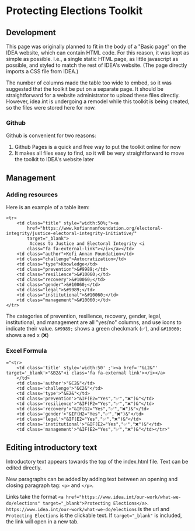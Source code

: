 # Protecting Elections Toolkit

## Development

This page was originally planned to fit in the body of a "Basic page" on the IDEA website, which can contain HTML code. For this reason, it was kept as simple as possible. I.e., a single static HTML page, as little javascript as possible, and styled to match the rest of IDEA's website. (The page directly imports a CSS file from IDEA.)

The number of columns made the table too wide to embed, so it was suggested that the toolkit be put on a separate page. It should be straightforward for a website administrator to upload these files directly. However, idea.int is undergoing a remodel while this toolkit is being created, so the files were stored here for now.

### Github

Github is convenient for two reasons:

1. Github Pages is a quick and free way to put the toolkit online for now
2. It makes all files easy to find, so it will be very straightforward to move the toolkit to IDEA's website later

## Management

### Adding resources

Here is an example of a table item:

    <tr>
        <td class="title" style="width:50%;"><a
            href="https://www.kofiannanfoundation.org/electoral-integrity/justice-electoral-integrity-initiative/"
            target="_blank">
             Access to Justice and Electoral Integrity <i
            class="fa fa-external-link"></i></a></td>
        <td class="author">Kofi Annan Foundation</td>
        <td class="challenge">Autocratization</td>
        <td class="type">Knowledge</td>
        <td class="prevention">&#9989;</td>
        <td class="resilience">&#10060;</td>
        <td class="recovery">&#10060;</td>
        <td class="gender">&#10060;</td>
        <td class="legal">&#9989;</td>
        <td class="institutional">&#10060;</td>
        <td class="management">&#10060;</td>
    </tr>

The categories of prevention, resilience, recovery, gender, legal, institutional, and management are all "yes/no" columns, and use icons to indicate their value. `&#9989;` shows a green checkmark (&#9989;), and `&#10060;` shows a red x (&#10060;)

### Excel Formula

    ="<tr>
        <td class='title' style='width:50' ;'><a href='"&L2&"' target='_blank'>"&B2&"<i class='fa fa-external link'></i></a>
        </td>
        <td class='author'>"&C2&"</td>
        <td class='challenge'>"&C2&"</td>
        <td class='type'>"&E2&"</td>
        <td class='prevention'>"&IF(E2="Yes","✅","❌")&"</td>
        <td class='resilience'>"&IF(F2="Yes","✅","❌")&"</td>
        <td class='recovery'>"&IF(G2="Yes","✅","❌")&"</td>
        <td class='gender'>"&IF(H2="Yes","✅","❌")&"</td>
        <td class='legal'>"&IF(E2="Yes","✅","❌")&"</td>
        <td class='institutional'>"&IF(E2="Yes","✅","❌")&"</td>
        <td class='management'>"&IF(E2="Yes","✅","❌")&"</td></tr>"

## Editing introductory text

Introductory text appears towards the top of the index.html file. Text can be edited directly.

New paragraphs can be added by adding text between an opening and closing paragraph tag: `<p>` and `</p>`.

Links take the format `<a href="https://www.idea.int/our-work/what-we-do/elections" target="_blank">Protecting Elections</a>`. `https://www.idea.int/our-work/what-we-do/elections` is the url and `Protecting Elections` is the clickable text. If `target="_blank"` is included, the link will open in a new tab.
